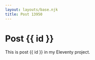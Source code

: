 ```yaml
---
layout: layouts/base.njk
title: Post 13950
---
```


# Post {{ id }}

This is post {{ id }} in my Eleventy project.
